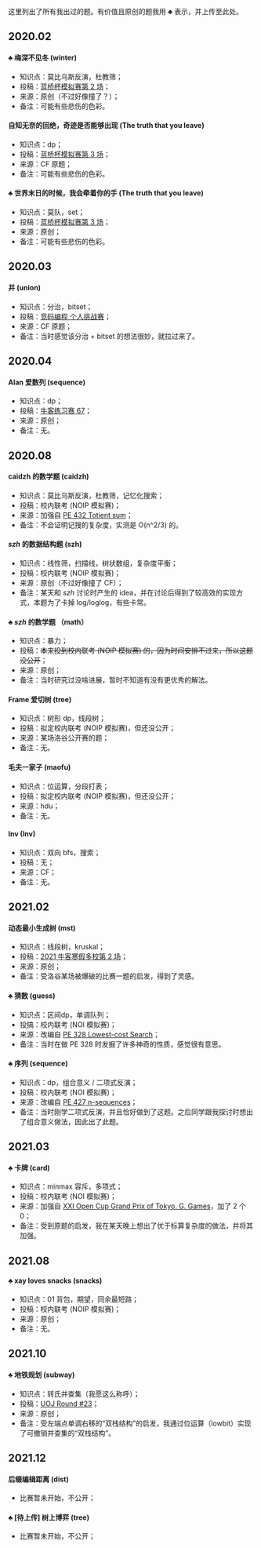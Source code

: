 这里列出了所有我出过的题。有价值且原创的题我用 ♣ 表示，并上传至此处。

## 2020.02
#### ♣ 梅深不见冬 (winter)
- 知识点：莫比乌斯反演，杜教筛；
- 投稿：[蓝桥杯模拟赛第 2 场](http://oj.hzjingma.com/contest/view?id=60)；
- 来源：原创（不过好像撞了？）；
- 备注：可能有些悲伤的色彩。
#### 自知无奈的回绝，奇迹是否能够出现 (The truth that you leave)
- 知识点：dp；
- 投稿：[蓝桥杯模拟赛第 3 场](http://oj.hzjingma.com/contest/view?id=69)；
- 来源：CF 原题；
- 备注：可能有些悲伤的色彩。
#### ♣ 世界末日的时候，我会牵着你的手 (The truth that you leave)
- 知识点：莫队，set；
- 投稿：[蓝桥杯模拟赛第 3 场](http://oj.hzjingma.com/contest/view?id=69)；
- 来源：原创；
- 备注：可能有些悲伤的色彩。
## 2020.03
#### 并 (union)
- 知识点：分治，bitset；
- 投稿：[竞码编程 个人挑战赛]()；
- 来源：CF 原题；
- 备注：当时感觉该分治 + bitset 的想法很妙，就拉过来了。
## 2020.04
#### Alan 爱数列 (sequence)
- 知识点：dp；
- 投稿：[牛客练习赛 67](https://ac.nowcoder.com/acm/contest/6885)；
- 来源：原创；
- 备注：无。
## 2020.08
#### caidzh 的数学题 (caidzh)
- 知识点：莫比乌斯反演，杜教筛，记忆化搜索；
- 投稿：校内联考 (NOIP 模拟赛)；
- 来源：加强自 [PE 432 Totient sum](https://projecteuler.net/problem=432)；
- 备注：不会证明记搜的复杂度，实测是 O(n^2/3) 的。
#### _szh_ 的数据结构题	(szh)
- 知识点：线性筛，扫描线，树状数组，复杂度平衡；
- 投稿：校内联考 (NOIP 模拟赛)；
- 来源：原创（不过好像撞了 CF）；
- 备注：某天和 _szh_ 讨论时产生的 idea，并在讨论后得到了较高效的实现方式，本题为了卡掉 log/loglog，有些卡常。
#### ♣ _szh_ 的数学题 （math）
- 知识点：暴力；
- 投稿：~~本来投到校内联考 (NOIP 模拟赛) 的，因为时间安排不过来，所以这题没公开~~；
- 来源：原创；
- 备注：当时研究过没啥进展，暂时不知道有没有更优秀的解法。
#### Frame 爱切树 (tree)
- 知识点：树形 dp，线段树；
- 投稿：拟定校内联考 (NOIP 模拟赛)，但还没公开；
- 来源：某场洛谷公开赛的题；
- 备注：无。
#### 毛夫一家子 (maofu)
- 知识点：位运算，分段打表；
- 投稿：拟定校内联考 (NOIP 模拟赛)，但还没公开；
- 来源：hdu；
- 备注：无。
#### Inv (Inv)
- 知识点：双向 bfs，搜索；
- 投稿：无；
- 来源：CF；
- 备注：无。
## 2021.02
#### 动态最小生成树 (mst)
- 知识点：线段树，kruskal；
- 投稿：[2021 牛客寒假多校第 2 场]()；
- 来源：原创；
- 备注：受洛谷某场被爆破的比赛一题的启发，得到了灵感。
#### ♣ 猜数 (guess)
- 知识点：区间dp，单调队列；
- 投搞：校内联考 (NOI 模拟赛)；
- 来源：改编自 [PE 328 Lowest-cost Search](https://projecteuler.net/problem=328)；
- 备注：当时在做 PE 328 时发掘了许多神奇的性质，感觉很有意思。
#### ♣ 序列 (sequence)
- 知识点：dp，组合意义 / 二项式反演；
- 投稿：校内联考 (NOI 模拟赛)；
- 来源：改编自 [PE 427 n-sequences](https://projecteuler.net/problem=427)；
- 备注：当时刚学二项式反演，并且恰好做到了这题。之后同学跟我探讨时想出了组合意义做法，因此出了此题。
## 2021.03
#### ♣ 卡牌 (card)
- 知识点：minmax 容斥，多项式；
- 投稿：校内联考 (NOI 模拟赛)；
- 来源：加强自 [XXI Open Cup Grand Prix of Tokyo. G. Games](https://codeforces.com/gym/102978/problem/G)，加了 2 个 0；
- 备注：受到原题的启发，我在某天晚上想出了优于标算复杂度的做法，并将其加强。
## 2021.08
#### ♣ xay loves snacks (snacks)
- 知识点：01 背包，期望，同余最短路；
- 投稿：校内联考 (NOIP 模拟赛)；
- 来源：原创；
- 备注：无。
## 2021.10
#### ♣ 地铁规划 (subway)
- 知识点：转氏并查集（我愿这么称呼）；
- 投稿：[UOJ Round #23](https://uoj.ac/contest/71)；
- 来源：原创；
- 备注：受左端点单调右移的“双栈结构”的启发，我通过位运算（lowbit）实现了可撤销并查集的“双栈结构”。
## 2021.12
#### 后缀编辑距离 (dist)
- 比赛暂未开始，不公开；
#### ♣ [待上传] 树上博弈 (tree)
- 比赛暂未开始，不公开；
